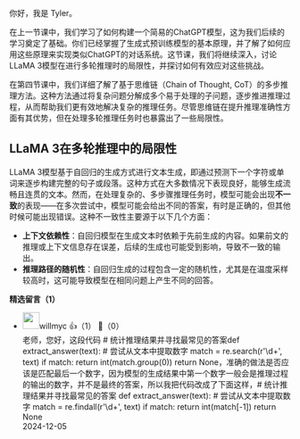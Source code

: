 你好，我是 Tyler。

在上一节课中，我们学习了如何构建一个简易的ChatGPT模型，这为我们后续的学习奠定了基础。你们已经掌握了生成式预训练模型的基本原理，并了解了如何应用这些原理来实现类似ChatGPT的对话系统。这节课，我们将继续深入，讨论LLaMA 3模型在进行多轮推理时的局限性，并探讨如何有效应对这些挑战。

在第四节课中，我们详细了解了基于思维链（Chain of Thought, CoT）的多步推理方法。这种方法通过将复杂问题分解成多个易于处理的子问题，逐步推进推理过程，从而帮助我们更有效地解决复杂的推理任务。尽管思维链在提升推理准确性方面有其优势，但在处理多轮推理任务时也暴露出了一些局限性。

## LLaMA 3在多轮推理中的局限性

LLaMA 3模型基于自回归的生成方式进行文本生成，即通过预测下一个字符或单词来逐步构建完整的句子或段落。这种方式在大多数情况下表现良好，能够生成流畅且连贯的文本。然而，在处理复杂的、多步骤推理任务时，模型可能会出现**不一致**的表现——在多次尝试中，模型可能会给出不同的答案，有时是正确的，但其他时候可能出现错误。这种不一致性主要源于以下几个方面：

- **上下文依赖性**：自回归模型在生成文本时依赖于先前生成的内容。如果前文的推理或上下文信息存在误差，后续的生成也可能受到影响，导致不一致的输出。
- **推理路径的随机性**：自回归生成的过程包含一定的随机性，尤其是在温度采样较高时，这可能导致模型在相同问题上产生不同的回答。
<div><strong>精选留言（1）</strong></div><ul>
<li><img src="https://static001.geekbang.org/account/avatar/00/0f/83/7f/7b1f3f68.jpg" width="30px"><span>willmyc</span> 👍（1） 💬（0）<div>老师，您好，这段代码 # 统计推理结果并寻找最常见的答案def extract_answer(text):    # 尝试从文本中提取数字    match = re.search(r&#39;\d+&#39;, text)    if match:        return int(match.group(0))    return None，准确的做法是否应该是匹配最后一个数字，因为模型的生成结果中第一个数字一般会是推理过程的输出的数字，并不是最终的答案，所以我把代码改成了下面这样，# 统计推理结果并寻找最常见的答案
def extract_answer(text):
    # 尝试从文本中提取数字
    match = re.findall(r&#39;\d+&#39;, text)
    if match:
        return int(match[-1])
    return None</div>2024-12-05</li><br/>
</ul>